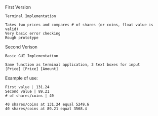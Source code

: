 
First Version

    Terminal Implementation
    
    Takes two prices and compares # of shares (or coins, float value is valid)
    Very basic error checking
    Rough prototype

Second Verison

    Basic GUI Implementation

    Same function as terminal application, 3 text boxes for input 
    [Price] [Price] [Amount]


Example of use:

    First value | 131.24
    Second value | 89.21
    # of shares/coins | 40

    40 shares/coins at 131.24 equal 5249.6
    40 shares/coins at 89.21 equal 3568.4



